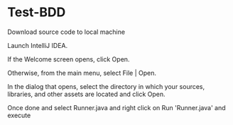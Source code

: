 # Test-BDD

Download source code to local machine

Launch IntelliJ IDEA.

If the Welcome screen opens, click Open.

Otherwise, from the main menu, select File | Open.

In the dialog that opens, select the directory in which your sources, libraries, and other assets are located and click Open.

Once done and select Runner.java and right click on Run 'Runner.java' and execute 
